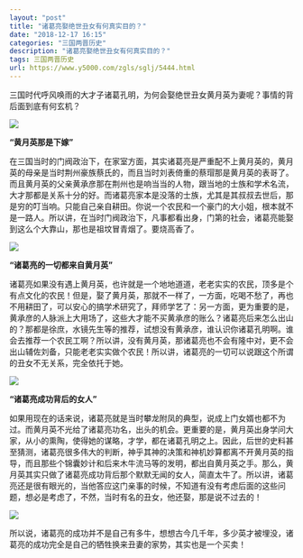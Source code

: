 ```yaml
---
layout: "post"
title: "诸葛亮娶绝世丑女有何真实目的？"
date: "2018-12-17 16:15"
categories: "三国两晋历史"
description: "诸葛亮娶绝世丑女有何真实目的？"
tags: 三国两晋历史
url: https://www.y5000.com/zgls/sglj/5444.html
---
```






三国时代呼风唤雨的大才子诸葛孔明，为何会娶绝世丑女黄月英为妻呢？事情的背后面到底有何玄机？

![](https://img.y5000.com/uploads/allimg/161117/1A0193I1-0.jpg)

**“黄月英那是下嫁”**

在三国当时的门阀政治下，在家室方面，其实诸葛亮是严重配不上黄月英的，黄月英的母亲是当时荆州豪族蔡氏的，而且当时刘表倚重的蔡瑁那是黄月英的表哥了。而且黄月英的父亲黄承彦那在荆州也是响当当的人物，跟当地的士族和学术名流，大才那都是关系十分的好。而诸葛亮家本是没落的士族，尤其是其叔叔去世后，那是穷的叮当响。只能自己亲自耕田。你说一个农民和一个豪门的大小姐，根本就不是一路人。所以讲，在当时门阀政治下，凡事都看出身，门第的社会，诸葛亮能娶到这么个大靠山，那也是祖坟冒青烟了。要烧高香了。

![](https://img.y5000.com/uploads/allimg/161117/1A0196252-1.jpg)

**“诸葛亮的一切都来自黄月英”**

诸葛亮如果没有遇上黄月英，也许就是一个地地道道，老老实实的农民，顶多是个有点文化的农民！但是，娶了黄月英，那就不一样了，一方面，吃喝不愁了，再也不用耕田了，可以安心的搞学术研究了，拜师学艺了：另一方面，更为重要的是，黄承彦的人脉派上大用场了，这些大才能不买黄承彦的账么？诸葛亮后来怎么出山的？那都是徐庶，水镜先生等的推荐，试想没有黄承彦，谁认识你诸葛孔明啊。谁会去推荐一个农民工啊？所以讲，没有黄月英，那诸葛亮也不会有隆中对，更不会出山辅佐刘备，只能老老实实做个农民！所以讲，诸葛亮的一切可以说跟这个所谓的丑女不无关系，完全依托于她。

![](https://img.y5000.com/uploads/allimg/161117/1A0192D7-2.jpg)

**“诸葛亮成功背后的女人”**

如果用现在的话来说，诸葛亮就是当时攀龙附凤的典型，说成上门女婿也都不为过。而黄月英不光给了诸葛亮功名，出头的机会。更重要的是，黄月英出身学问大家，从小的熏陶，使得她的谋略，才学，都在诸葛孔明之上。因此，后世的史料甚至猜测，诸葛亮很多伟大的判断，神乎其神的决策和神机妙算都离不开黄月英的指导，而且那些个锦囊妙计和后来木牛流马等的发明，都出自黄月英之手。那么，黄月英其实只做了诸葛亮成功背后那个默默无闻的女人，简直太牛了。所以讲，诸葛亮还是很有眼光的，当他答应这门亲事的时候，不知道有没有考虑后面的这些问题，想必是考虑了，不然，当时有名的丑女，他还娶，那是说不过去的！

![](https://img.y5000.com/uploads/allimg/161117/1A0196157-3.jpg)

所以说，诸葛亮的成功并不是自己有多牛，想想古今几千年，多少英才被埋没，诸葛亮的成功完全是自己的牺牲换来丑妻的家势，其实也是一个买卖！
